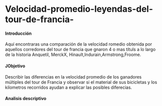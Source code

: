 # Velocidad-promedio-leyendas-del-tour-de-francia-
<h4>Introducción</h4>
Aquí encontraras una comparación de la velocidad romedio obtenida por aquellos corredores del tour de francia que gnaron 4 o mas títuls a lo largo de la historia
Anquetil, MerckX, Hinault,Indurain,Armstrong,Froome.
<h4>JObjetivo</h4>
Describir las diferencias en la velocidad promedio de los ganadores múltiples del tour de Francia y observar si el material de sus bicicletas y los kilometros recorridos ayudan a explicar las posibles diferecias.
<h4>Analisis descriptivo</h4>
